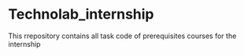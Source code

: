# Technolab_internship
 This rrepository contains all task code of prerequisites courses for the internship 
